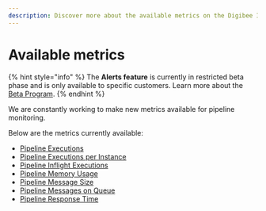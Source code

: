 ```yaml
---
description: Discover more about the available metrics on the Digibee Integration Platform
---
```


# Available metrics

{% hint style="info" %}
The **Alerts feature** is currently in restricted beta phase and is only available to specific customers. Learn more about the [Beta Program](https://docs.digibee.com/documentation/general/beta-program).
{% endhint %}

We are constantly working to make new metrics available for pipeline monitoring.

Below are the metrics currently available:

* [Pipeline Executions ](https://docs.digibee.com/documentation/monitor/alerts/available-metrics/executions-per-second)
* [Pipeline Executions per Instance](https://docs.digibee.com/documentation/monitor/alerts/available-metrics/pipeline-execution-per-instance)
* [Pipeline Inflight Executions](https://docs.digibee.com/documentation/monitor/alerts/available-metrics/pipeline-inflight-executions)
* [Pipeline Memory Usage](https://docs.digibee.com/documentation/monitor/alerts/available-metrics/pipeline-memory-usage)
* [Pipeline Message Size](https://docs.digibee.com/documentation/monitor/alerts/available-metrics/pipeline-message-size)
* [Pipeline Messages on Queue](https://docs.digibee.com/documentation/monitor/alerts/available-metrics/pipeline-messages-on-queue)
* [Pipeline Response Time](https://docs.digibee.com/documentation/monitor/alerts/available-metrics/pipeline-response-time)

